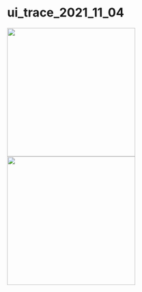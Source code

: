 # ui_trace_2021_11_04

<img src="https://user-images.githubusercontent.com/62702170/140246589-21629870-59c5-4461-995e-8192e31c16ec.png" width="300"><img src="https://user-images.githubusercontent.com/62702170/140246612-997de8a0-2d8a-4e8c-9c25-ce2b363dcbf4.png" width="300">